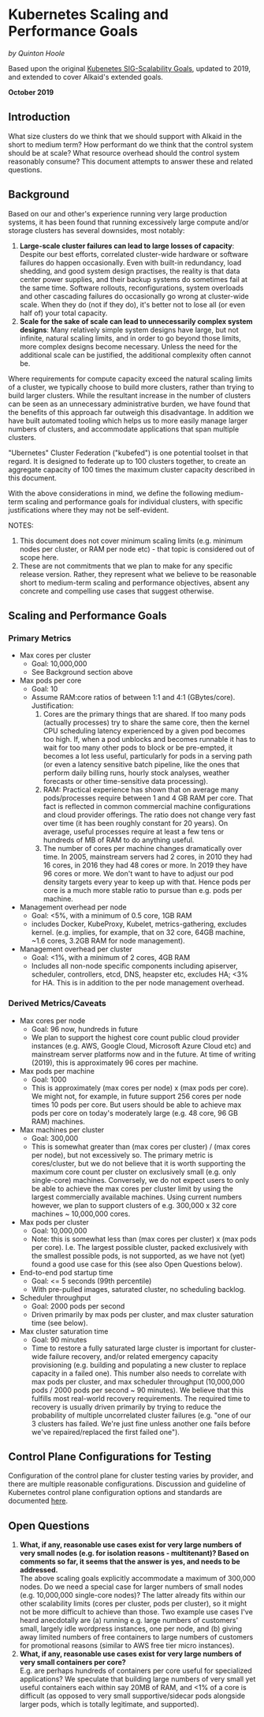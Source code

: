 # Kubernetes Scaling and Performance Goals

_by Quinton Hoole_

Based upon the original [Kubenetes SIG-Scalability Goals](https://github.com/kubernetes/community/blob/master/sig-scalability/goals.md), updated to 2019, and extended to cover Alkaid's extended goals.

**October 2019**

## Introduction

What size clusters do we think that we should support with Alkaid in
the short to medium term?  How performant do we think that the control
system should be at scale?  What resource overhead should the control
system reasonably consume?  This document attempts to answer these and
related questions.

## Background

Based on our and other's experience running very large production
systems, it has been found that running excessively large compute and/or
storage clusters has several downsides, most notably:

1. **Large-scale cluster failures can lead to large losses of
   capacity**: Despite our best efforts, correlated cluster-wide
   hardware or software failures do happen occasionally.  Even with
   built-in redundancy, load shedding, and good system design
   practises, the reality is that data center power supplies, and
   their backup systems do sometimes fail at the same time. Software
   rollouts, reconfigurations, system overloads and other cascading
   failures do occasionally go wrong at cluster-wide scale.  When they
   do (not if they do), it's better not to lose all (or even half of)
   your total capacity.
2. **Scale for the sake of scale can lead to unnecessarily complex
   system designs**: Many relatively simple system designs have large,
   but not infinite, natural scaling limits, and in order to go beyond
   those limits, more complex designs become necessary.  Unless the
   need for the additional scale can be justified, the additional
   complexity often cannot be.

Where requirements for compute capacity exceed the natural scaling
limits of a cluster, we typically choose to build more clusters,
rather than trying to build larger clusters.  While the resultant
increase in the number of clusters can be seen as an unnecessary
administrative burden, we have found that the benefits of this
approach far outweigh this disadvantage. In addition we have built
automated tooling which helps us to more easily manage larger
numbers of clusters, and accommodate applications that span multiple
clusters.

"Ubernetes" Cluster Federation ("kubefed") is one potential toolset in
that regard.  It is designed to federate up to 100 clusters together,
to create an aggregate capacity of 100 times the maximum cluster
capacity described in this document.

With the above considerations in mind, we define the following
medium-term scaling and performance goals for individual clusters,
with specific justifications where they may not be self-evident.

NOTES:
1. This document does not cover minimum scaling limits (e.g. minimum
   nodes per cluster, or RAM per node etc) - that topic is considered
   out of scope here.
2. These are not commitments that we plan to make for any specific
   release version.  Rather, they represent what we believe
   to be reasonable short to medium-term scaling and performance
   objectives, absent any concrete and compelling use cases that
   suggest otherwise.

## Scaling and Performance Goals

### Primary Metrics

* Max cores per cluster
  * Goal: 10,000,000
  * See Background section above
* Max pods per core
  * Goal: 10
  * Assume RAM:core ratios of between 1:1 and 4:1 (GBytes/core).
    Justification:
    1. Cores are the primary things that are shared. If too many pods
       (actually processes) try to share the same core, then the
       kernel CPU scheduling latency experienced by a given pod becomes too
       high. If, when a pod unblocks and becomes runnable it has to
       wait for too many other pods to block or be pre-empted, it
       becomes a lot less useful, particularly for pods in a serving
       path (or even a latency sensitive batch pipeline, like the ones
       that perform daily billing runs, hourly stock analyses, weather
       forecasts or other time-sensitive data processing).
    2. RAM: Practical experience has shown that on average many
       pods/processes require between 1 and 4 GB RAM per core. That
       fact is reflected in common commercial machine configurations
       and cloud provider offerings. The ratio does not change very
       fast over time (it has been roughly constant for 20 years). On
       average, useful processes require at least a few tens or
       hundreds of MB of RAM to do anything useful.
    3. The number of cores per machine changes dramatically over
       time. In 2005, mainstream servers had 2 cores, in 2010 they had
       16 cores, in 2016 they had 48 cores or more. In 2019 they have
       96 cores or more. We don't want to have to adjust our pod
       density targets every year to keep up with that. Hence pods per
       core is a much more stable ratio to pursue than e.g. pods per
       machine.
* Management overhead per node
  * Goal: <5%, with a minimum of 0.5 core, 1GB RAM
  * includes Docker, KubeProxy, Kubelet, metrics-gathering, excludes
    kernel. (e.g. implies, for example, that on 32 core, 64GB machine, ~1.6 cores, 3.2GB
    RAM for node management).
* Management overhead per cluster
  * Goal: <1%, with a minimum of 2 cores, 4GB RAM
  * Includes all non-node specific components including apiserver,
    scheduler, controllers, etcd, DNS, heapster etc, excludes HA; <3%
    for HA. This is in addition to the per node management overhead.

### Derived Metrics/Caveats

* Max cores per node
  * Goal: 96 now, hundreds in future
  * We plan to support the highest core count public cloud provider
    instances (e.g. AWS, Google Cloud, Microsoft Azure Cloud etc)
    and mainstream server platforms now and in the future.
    At time of writing (2019), this is approximately 96 cores per machine.
* Max pods per machine
  * Goal: 1000
  * This is approximately (max cores per node) x (max pods per
    core).  We might not, for example, in future support 256 cores per
    node times 10 pods per core.  But users should be able to achieve max pods per
    core on today's moderately large (e.g. 48 core, 96 GB RAM)
    machines.
* Max machines per cluster
  * Goal: 300,000
  * This is somewhat greater than (max cores per cluster) / (max cores
    per node), but not excessively so.  The primary metric is
    cores/cluster, but we do not believe that it is worth supporting
    the maximum core count per cluster on exclusively small (e.g. only
    single-core) machines. Conversely, we do not expect users to only
    be able to achieve the max cores per cluster limit by using the
    largest commercially available machines.  Using current numbers
    however, we plan to support clusters of e.g. 300,000 x 32 core
    machines ~ 10,000,000 cores.
* Max pods per cluster
  * Goal: 10,000,000
  * Note: this is somewhat less than (max cores per cluster) x (max
    pods per core).  I.e. The largest possible cluster, packed
    exclusively with the smallest possible pods, is not supported, as
    we have not (yet) found a good use case for this (see also Open
    Questions below).
* End-to-end pod startup time
  * Goal: <= 5 seconds (99th percentile)
  * With pre-pulled images, saturated cluster, no scheduling backlog.
* Scheduler throughput
  * Goal: 2000 pods per second
  * Driven primarily by max pods per cluster, and max cluster saturation time (see below).
* Max cluster saturation time
  * Goal: 90 minutes
  * Time to restore a fully saturated large cluster is important for
    cluster-wide failure recovery, and/or related emergency capacity
    provisioning (e.g. building and populating a new cluster to
    replace capacity in a failed one). This number also needs to
    correlate with max pods per cluster, and max scheduler throughput
    (10,000,000 pods / 2000 pods per second ~ 90 minutes).  We believe
    that this fulfills most real-world recovery requirements.  The
    required time to recovery is usually driven primarily by trying to
    reduce the probability of multiple uncorrelated cluster failures
    (e.g. "one of our 3 clusters has failed. We're just fine unless
    another one fails before we've repaired/replaced the first failed
    one").

## Control Plane Configurations for Testing

Configuration of the control plane for cluster testing varies by
provider, and there are multiple reasonable configurations. Discussion
and guideline of Kubernetes control plane configuration options and standards are
documented [here](https://github.com/kubernetes/community/blob/master/sig-scalability/configs-and-limits/provider-configs.md).

## Open Questions

1. **What, if any, reasonable use cases exist for very large numbers
of very small nodes (e.g. for isolation reasons - multitenant)?  Based
on comments so far, it seems that the answer is yes, and needs to be
addressed.**<br> The above scaling goals explicitly accommodate a
maximum of 300,000 nodes.  Do we need a special case for larger numbers
of small nodes (e.g. 10,000,000 single-core nodes)?  The latter already
fits within our other scalability limits (cores per cluster, pods per
cluster), so it might not be more difficult to achieve than those.
Two example use cases I've heard anecdotally are (a) running
e.g. large numbers of customers' small, largely idle wordpress
instances, one per node, and (b) giving away limited numbers of free
containers to large numbers of customers for promotional reasons
(similar to AWS free tier micro instances).
2. **What, if any, reasonable use cases exist for very large numbers
   of very small containers per core?**<br>
E.g. are perhaps hundreds of containers per core useful for specialized 
applications? We speculate that building large numbers of very small yet 
useful containers each within say 20MB of RAM, and <1% of a core is 
difficult (as opposed to very small supportive/sidecar pods alongside 
larger pods, which is totally legitimate, and supported).
